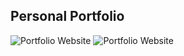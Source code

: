 ## Personal Portfolio

![Portfolio Website](https://ibb.co/XSysDQt/image.png)
![Portfolio Website](https://ibb.co/4Y7LCQL/image.png)

